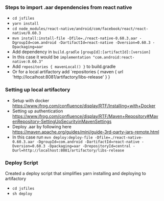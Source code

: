 ### Steps to import .aar dependencies from react native

- `cd jsfiles`
- `yarn install`
- `cd node_modules/react-native/android/com/facebook/react/react-native/0.60.3`
- `mvn install:install-file -Dfile=./react-native-0.60.3.aar -DgroupId=com.android -DartifactId=react-native -Dversion=0.60.3 -Dpackaging=aar`
- Add dependency in `build.gradle` `[groupId]:[artifactId]:[version]`
- In this case it would be `implementation "com.android:react-native:0.60.3"`
- Add `repositories { mavenLocal() }` to build.gradle
- Or for a local artifactory add `repositories { maven { url 'http://localhost:8081/artifactory/libs-release' } }

### Setting up local artifactory

- Setup with docker https://www.jfrog.com/confluence/display/RTF/Installing+with+Docker
- Setting up authentication https://www.jfrog.com/confluence/display/RTF/Maven+Repository#MavenRepository-SettingUpSecurityinMavenSettings
- Deploy .aar by following here https://maven.apache.org/guides/mini/guide-3rd-party-jars-remote.html
- In this case run `mvn deploy:deploy-file -Dfile=./react-native-0.60.3.aar -DgroupId=com.android -DartifactId=react-native -Dversion=0.60.3 -Dpackaging=aar -DrepositoryId=central -Durl=http://localhost:8081/artifactory/libs-release`

### Deploy Script
Created a deploy script that simplifies yarn installing and deploying to artifactory

- `cd jsfiles`
- `sh deploy`
